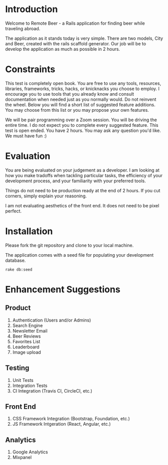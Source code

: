 # Introduction

Welcome to Remote Beer - a Rails application for finding beer while traveling abroad.

The application as it stands today is very simple. There are two models, City and Beer, created with the rails scaffold generator. Our job will be to develop the application as much as possible in 2 hours.

# Constraints

This test is completely open book. You are free to use any tools, resources, libraries, frameworks, tricks, hacks, or knicknacks you choose to employ. I encourage you to use tools that you already know and consult documentation when needed just as you normally would. Do not reinvent the wheel. Below you will find a short list of suggested feature additions. You may choose from this list or you may propose your own features. 

We will be pair programming over a Zoom session. You will be driving the entire time. I do not expect you to complete every suggested feature. This test is open ended. You have 2 hours. You may ask any question you'd like. We must have fun :)

# Evaluation

You are being evaluated on your judgement as a developer. I am looking at how you make tradoffs when tackling particular tasks, the efficiency of your development process, and your familiarity with your preferred tools. 

Things do not need to be production ready at the end of 2 hours. If you cut corners, simply explain your reasoning.

I am not evaluating aesthetics of the front end. It does not need to be pixel perfect.

# Installation

Please fork the git repository and clone to your local machine.

The application comes with a seed file for populating your development database.

`rake db:seed`

# Enhancement Suggestions

## Product
1. Authentication (Users and/or Admins)
2. Search Engine
3. Newsletter Email
4. Beer Reviews
5. Favorites List
6. Leaderboard
6. Image upload

## Testing
1. Unit Tests
2. Integration Tests
3. CI Integration (Travis CI, CircleCI, etc.)

## Front End
1. CSS Framework Integration (Bootstrap, Foundation, etc.)
2. JS Framework Intgeration (React, Angular, etc.)

## Analytics
1. Google Analytics
2. Mixpanel



